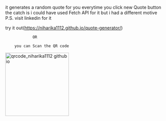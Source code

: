 it generates a random quote for you everytime you click new Quote button  
the catch is i could have used Fetch API for it but i had a different motive   
P.S. visit linkedin for it  

try it out(https://niharika1112.github.io/quote-generator/)

                OR      
                
        you can Scan the QR code

    
  <img width="200" height="200" alt="qrcode_niharika1112 github io" src="https://github.com/user-attachments/assets/e7da8cc4-03d4-4455-9f25-81d2aaf61be6" />
